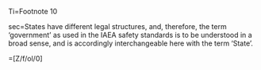 Ti=Footnote 10

sec=States have different legal structures, and, therefore, the term ‘government’ as used in the IAEA safety standards is to be understood in a broad sense, and is accordingly interchangeable here with the term ‘State’. 

=[Z/f/ol/0]